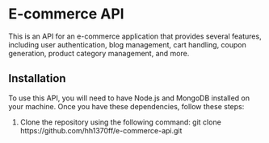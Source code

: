 <h1>E-commerce API</h1>

This is an API for an e-commerce application that provides several features, including user authentication, blog management, cart handling, coupon generation, product category management, and more.


<h2>Installation</h2>

To use this API, you will need to have Node.js and MongoDB installed on your machine. Once you have these dependencies, follow these steps:
<ol>
  <li> Clone the repository using the following command:
  git clone https://github.com/hh1370ff/e-commerce-api.git

  </li>
</ol>
